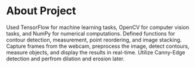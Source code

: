# About Project

 Used TensorFlow for machine learning tasks, OpenCV for computer vision
 tasks, and NumPy for numerical computations.
 Defined functions for contour detection, measurement, point reordering,
 and image stacking.
 Capture frames from the webcam, preprocess the image, detect contours,
 measure objects, and display the results in real-time.
 Utilize Canny-Edge detection and perfrom dilation and erosion later.

